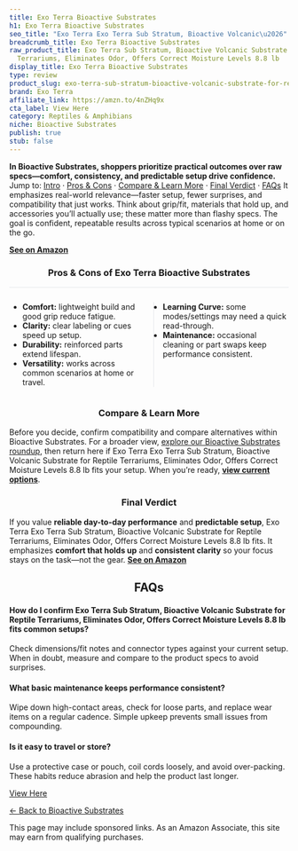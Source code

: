 ```yaml
---
title: Exo Terra Bioactive Substrates
h1: Exo Terra Bioactive Substrates
seo_title: "Exo Terra Exo Terra Sub Stratum, Bioactive Volcanic\u2026"
breadcrumb_title: Exo Terra Bioactive Substrates
raw_product_title: Exo Terra Sub Stratum, Bioactive Volcanic Substrate for Reptile
  Terrariums, Eliminates Odor, Offers Correct Moisture Levels 8.8 lb
display_title: Exo Terra Bioactive Substrates
type: review
product_slug: exo-terra-sub-stratum-bioactive-volcanic-substrate-for-reptile-terrariu-aa008580
brand: Exo Terra
affiliate_link: https://amzn.to/4nZHq9x
cta_label: View Here
category: Reptiles & Amphibians
niche: Bioactive Substrates
publish: true
stub: false
---
```


<div id="intro" class="full-width"><p><strong>In Bioactive Substrates, shoppers prioritize practical outcomes over raw specs&mdash;comfort, consistency, and predictable setup drive confidence.</strong> Jump to: <a href="#intro">Intro</a> · <a href="#pros-cons">Pros &amp; Cons</a> · <a href="#compare-more">Compare &amp; Learn More</a> · <a href="#verdict">Final Verdict</a> · <a href="#faqs">FAQs</a> It emphasizes real-world relevance&mdash;faster setup, fewer surprises, and compatibility that just works. Think about grip/fit, materials that hold up, and accessories you’ll actually use; these matter more than flashy specs. The goal is confident, repeatable results across typical scenarios at home or on the go.</p><p><a href="https://amzn.to/4nZHq9x" rel="nofollow sponsored noopener" target="_blank"><strong>See on Amazon</strong></a></p></div>
<h3 id="pros-cons" style="text-align:center;">Pros &amp; Cons of Exo Terra Bioactive Substrates</h3>
<div class="pc-grid" style="display:grid;grid-template-columns:1fr 1fr;gap:16px;border-top:1px solid #e5e7eb;padding-top:12px;">
  <ul>
    <li><strong>Comfort:</strong> lightweight build and good grip reduce fatigue.</li>
    <li><strong>Clarity:</strong> clear labeling or cues speed up setup.</li>
    <li><strong>Durability:</strong> reinforced parts extend lifespan.</li>
    <li><strong>Versatility:</strong> works across common scenarios at home or travel.</li>
  </ul>
  <ul style="border-left:1px solid #e5e7eb;padding-left:16px;">
    <li><strong>Learning Curve:</strong> some modes/settings may need a quick read-through.</li>
    <li><strong>Maintenance:</strong> occasional cleaning or part swaps keep performance consistent.</li>
  </ul>
</div>


<h3 id="compare-more" style="text-align:center;">Compare &amp; Learn More</h3>
<p>Before you decide, confirm compatibility and compare alternatives within Bioactive Substrates. For a broader view, <a href="#">explore our Bioactive Substrates roundup</a>, then return here if Exo Terra Exo Terra Sub Stratum, Bioactive Volcanic Substrate for Reptile Terrariums, Eliminates Odor, Offers Correct Moisture Levels 8.8 lb fits your setup. When you’re ready, <a href="https://amzn.to/4nZHq9x" rel="nofollow sponsored noopener" target="_blank"><strong>view current options</strong></a>.</p>

<h3 id="verdict" style="text-align:center;">Final Verdict</h3>
<p>If you value <strong>reliable day-to-day performance</strong> and <strong>predictable setup</strong>, Exo Terra Exo Terra Sub Stratum, Bioactive Volcanic Substrate for Reptile Terrariums, Eliminates Odor, Offers Correct Moisture Levels 8.8 lb fits. It emphasizes <strong>comfort that holds up</strong> and <strong>consistent clarity</strong> so your focus stays on the task&mdash;not the gear. <a href="https://amzn.to/4nZHq9x" rel="nofollow sponsored noopener" target="_blank"><strong>See on Amazon</strong></a></p>

<h2 id="faqs" style="text-align:center;">FAQs</h2>
<h4><strong>How do I confirm Exo Terra Sub Stratum, Bioactive Volcanic Substrate for Reptile Terrariums, Eliminates Odor, Offers Correct Moisture Levels 8.8 lb fits common setups?</strong></h4>
<p>Check dimensions/fit notes and connector types against your current setup. When in doubt, measure and compare to the product specs to avoid surprises.</p>
<h4><strong>What basic maintenance keeps performance consistent?</strong></h4>
<p>Wipe down high-contact areas, check for loose parts, and replace wear items on a regular cadence. Simple upkeep prevents small issues from compounding.</p>
<h4><strong>Is it easy to travel or store?</strong></h4>
<p>Use a protective case or pouch, coil cords loosely, and avoid over-packing. These habits reduce abrasion and help the product last longer.</p>

<p><a class="btn" href="https://amzn.to/4nZHq9x" target="_blank" rel="nofollow sponsored noopener">View Here</a></p>
<p><a href="/roundups/reptiles-amphibians/bioactive-substrates/">← Back to Bioactive Substrates</a></p>
<aside class="disclosure">This page may include sponsored links. As an Amazon Associate, this site may earn from qualifying purchases.</aside>
